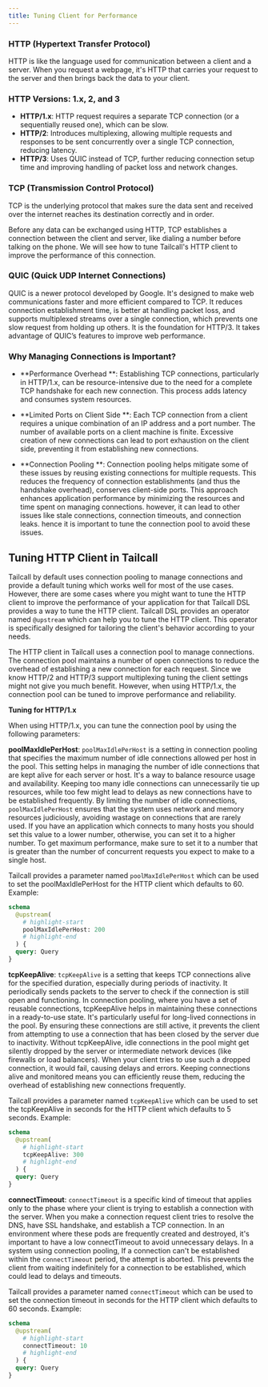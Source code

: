 ```yaml
---
title: Tuning Client for Performance
---
```


### HTTP (Hypertext Transfer Protocol)

HTTP is like the language used for communication between a client and a server. When you request a webpage, it's HTTP that carries your request to the server and then brings back the data to your client.

### HTTP Versions: 1.x, 2, and 3

- **HTTP/1.x**: HTTP request requires a separate TCP connection (or a sequentially reused one), which can be slow.
- **HTTP/2**:
  Introduces multiplexing, allowing multiple requests and responses to be sent concurrently over a single TCP connection, reducing latency.
- **HTTP/3**:
  Uses QUIC instead of TCP, further reducing connection setup time and improving handling of packet loss and network changes.

### TCP (Transmission Control Protocol)

TCP is the underlying protocol that makes sure the data sent and received over the internet reaches its destination correctly and in order.

Before any data can be exchanged using HTTP, TCP establishes a connection between the client and server, like dialing a number before talking on the phone. We will see how to tune Tailcall's HTTP client to improve the performance of this connection.

### QUIC (Quick UDP Internet Connections)

QUIC is a newer protocol developed by Google. It's designed to make web communications faster and more efficient compared to TCP. It reduces connection establishment time, is better at handling packet loss, and supports multiplexed streams over a single connection, which prevents one slow request from holding up others. It is the foundation for HTTP/3. It takes advantage of QUIC’s features to improve web performance.

### Why Managing Connections is Important?

- **Performance Overhead
  **: Establishing TCP connections, particularly in HTTP/1.x, can be resource-intensive due to the need for a complete TCP handshake for each new connection. This process adds latency and consumes system resources.

- **Limited Ports on Client Side
  **: Each TCP connection from a client requires a unique combination of an IP address and a port number. The number of available ports on a client machine is finite. Excessive creation of new connections can lead to port exhaustion on the client side, preventing it from establishing new connections.

- **Connection Pooling
  **: Connection pooling helps mitigate some of these issues by reusing existing connections for multiple requests. This reduces the frequency of connection establishments (and thus the handshake overhead), conserves client-side ports. This approach enhances application performance by minimizing the resources and time spent on managing connections. however, it can lead to other issues like stale connections, connection timeouts, and connection leaks. hence it is important to tune the connection pool to avoid these issues.

## Tuning HTTP Client in Tailcall

Tailcall by default uses connection pooling to manage connections and provide a default tuning which works well for most of the use cases. However, there are some cases where you might want to tune the HTTP client to improve the performance of your application for that Tailcall DSL provides a way to tune the HTTP client. Tailcall DSL provides an operator named `@upstream` which can help you to tune the HTTP client. This operator is specifically designed for tailoring the client's behavior according to your needs.

The HTTP client in Tailcall uses a connection pool to manage connections. The connection pool maintains a number of open connections to reduce the overhead of establishing a new connection for each request. Since we know HTTP/2 and HTTP/3 support multiplexing tuning the client settings might not give you much benefit. However, when using HTTP/1.x, the connection pool can be tuned to improve performance and reliability.

**Tuning for HTTP/1.x**

When using HTTP/1.x, you can tune the connection pool by using the following parameters:

**poolMaxIdlePerHost**:
`poolMaxIdlePerHost` is a setting in connection pooling that specifies the maximum number of idle connections allowed per host in the pool. This setting helps in managing the number of idle connections that are kept alive for each server or host. It's a way to balance resource usage and availability. Keeping too many idle connections can unnecessarily tie up resources, while too few might lead to delays as new connections have to be established frequently. By limiting the number of idle connections, `poolMaxIdlePerHost` ensures that the system uses network and memory resources judiciously, avoiding wastage on connections that are rarely used. If you have an application which connects to many hosts you should set this value to a lower number, otherwise, you can set it to a higher number. To get maximum performance, make sure to set it to a number that is greater than the number of concurrent requests you expect to make to a single host.

Tailcall provides a parameter named `poolMaxIdlePerHost` which can be used to set the poolMaxIdlePerHost for the HTTP client which defaults to 60. Example:

```graphql showLineNumbers
schema
  @upstream(
    # highlight-start
    poolMaxIdlePerHost: 200
    # highlight-end
  ) {
  query: Query
}
```

**tcpKeepAlive**:
`tcpKeepAlive` is a setting that keeps TCP connections alive for the specified duration, especially during periods of inactivity. It periodically sends packets to the server to check if the connection is still open and functioning. In connection pooling, where you have a set of reusable connections, tcpKeepAlive helps in maintaining these connections in a ready-to-use state. It's particularly useful for long-lived connections in the pool. By ensuring these connections are still active, it prevents the client from attempting to use a connection that has been closed by the server due to inactivity. Without tcpKeepAlive, idle connections in the pool might get silently dropped by the server or intermediate network devices (like firewalls or load balancers). When your client tries to use such a dropped connection, it would fail, causing delays and errors. Keeping connections alive and monitored means you can efficiently reuse them, reducing the overhead of establishing new connections frequently.

Tailcall provides a parameter named `tcpKeepAlive` which can be used to set the tcpKeepAlive in seconds for the HTTP client which defaults to 5 seconds. Example:

```graphql showLineNumbers
schema
  @upstream(
    # highlight-start
    tcpKeepAlive: 300
    # highlight-end
  ) {
  query: Query
}
```

**connectTimeout**:
`connectTimeout` is a specific kind of timeout that applies only to the phase where your client is trying to establish a connection with the server. When you make a connection request client tries to resolve the DNS, have SSL handshake, and establish a TCP connection. In an environment where these pods are frequently created and destroyed, it's important to have a low connectTimeout to avoid unnecessary delays. In a system using connection pooling, If a connection can't be established within the `connectTimeout` period, the attempt is aborted. This prevents the client from waiting indefinitely for a connection to be established, which could lead to delays and timeouts.

Tailcall provides a parameter named `connectTimeout` which can be used to set the connection timeout in seconds for the HTTP client which defaults to 60 seconds. Example:

```graphql showLineNumbers
schema
  @upstream(
    # highlight-start
    connectTimeout: 10
    # highlight-end
  ) {
  query: Query
}
```
